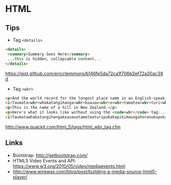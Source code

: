 HTML
=====


Tips
----

 * Tag `<details>`

```html
<details>
 <summary>Summary Goes Here</summary>
 ...this is hidden, collapsable content...
</details>
```

https://gist.github.com/ericclemmons/b146fe5da72ca1f706b2ef72a20ac39d

* Tag `<wbr>`

```html
<p>And the world record for the longest place name in an English-speaking country is...<br>
<i>Taumata<wbr>whakatangihanga<wbr>koauau<wbr>o<wbr>tamatea<wbr>turi<wbr>pukakapiki<wbr>maunga<wbr>horo<wbr>nuku<wbr>pokai<wbr>whenua<wbr>kitanatahu</i></p>
<p>This is the name of a hill in New Zealand.</p>
<p>Here's what it looks like without using the <code>wbr</code> tag...
<i>Taumatawhakatangihangakoauauotamateaturipukakapikimaungahoronukupokaiwhenuakitanatahu</i></p>
```

http://www.quackit.com/html_5/tags/html_wbr_tag.cfm

Links
------

 * Bootstrap: http://getbootstrap.com/
 * HTML5 Video Events and API: https://www.w3.org/2010/05/video/mediaevents.html
 * http://www.wirewax.com/blog/post/building-a-media-source-html5-player/